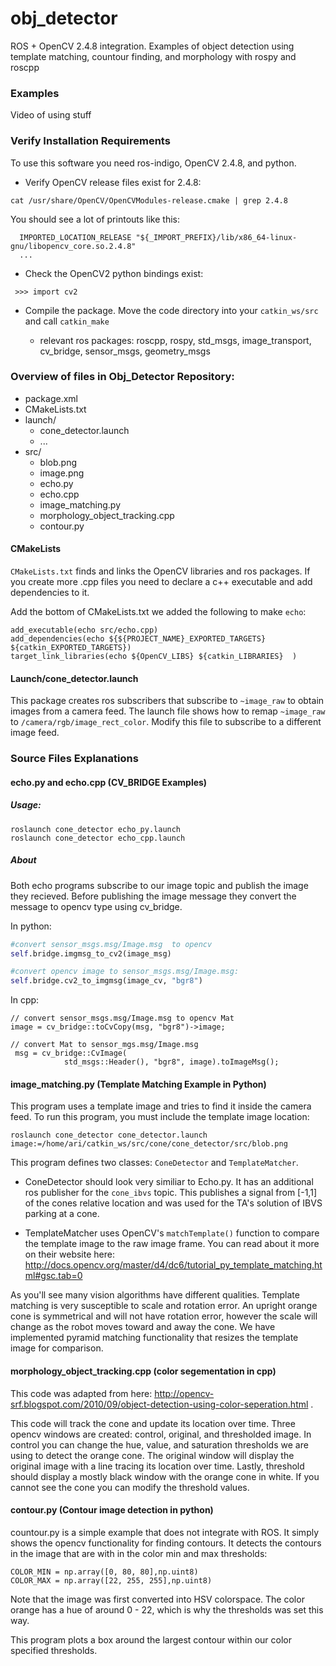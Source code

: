 # obj_detector
ROS + OpenCV 2.4.8 integration.  Examples of object detection using  template matching, countour finding, and morphology with rospy and roscpp


### Examples
Video of using stuff


### Verify Installation Requirements 
To use this software you need ros-indigo, OpenCV 2.4.8, and python. 

* Verify OpenCV release files exist for 2.4.8:
```
cat /usr/share/OpenCV/OpenCVModules-release.cmake | grep 2.4.8
```
You should see a lot of printouts like this:
```
  IMPORTED_LOCATION_RELEASE "${_IMPORT_PREFIX}/lib/x86_64-linux-gnu/libopencv_core.so.2.4.8"
  ...
```

*  Check the OpenCV2 python bindings exist:
```
 >>> import cv2

```
* Compile the package. Move the code directory into your `catkin_ws/src` and call `catkin_make` 

    *  relevant ros packages: roscpp, rospy, std_msgs, image_transport, cv_bridge, sensor_msgs, geometry_msgs


### Overview of files in Obj_Detector Repository:

* package.xml
* CMakeLists.txt
* launch/
    * cone_detector.launch
    * ...
* src/
    * blob.png
    * image.png
    * echo.py
    * echo.cpp
    * image_matching.py
    * morphology_object_tracking.cpp
    * contour.py

#### CMakeLists

`CMakeLists.txt` finds and links the OpenCV libraries and ros packages.  If you create more .cpp files you need to declare a c++ executable and add dependencies to it. 

Add the bottom of CMakeLists.txt we added the following to make `echo`:
```
add_executable(echo src/echo.cpp)
add_dependencies(echo ${${PROJECT_NAME}_EXPORTED_TARGETS} ${catkin_EXPORTED_TARGETS})
target_link_libraries(echo ${OpenCV_LIBS} ${catkin_LIBRARIES}  )
```

#### Launch/cone_detector.launch
This package creates ros subscribers that subscribe to `~image_raw` to obtain images from a camera feed.  The launch file shows how to remap `~image_raw` to `/camera/rgb/image_rect_color`.  Modify this file to subscribe to a different image feed.


### Source Files Explanations

#### echo.py and echo.cpp  (CV_BRIDGE Examples)
##### Usage:
```
roslaunch cone_detector echo_py.launch 
roslaunch cone_detector echo_cpp.launch 

```
##### About
Both echo programs subscribe to our image topic and publish the image they recieved.  Before publishing the image message they convert the message to opencv type using cv_bridge.

In python:
```python
#convert sensor_msgs.msg/Image.msg  to opencv
self.bridge.imgmsg_to_cv2(image_msg)

#convert opencv image to sensor_msgs.msg/Image.msg:
self.bridge.cv2_to_imgmsg(image_cv, "bgr8")
```

In cpp:
```
// convert sensor_msgs.msg/Image.msg to opencv Mat
image = cv_bridge::toCvCopy(msg, "bgr8")->image;

// convert Mat to sensor_mgs.msg/Image.msg
 msg = cv_bridge::CvImage(
            std_msgs::Header(), "bgr8", image).toImageMsg();

```

#### image_matching.py (Template Matching Example in Python)
This program uses a template image and tries to find it inside the camera feed.
To run this program, you must include the template image location:

```
roslaunch cone_detector cone_detector.launch image:=/home/ari/catkin_ws/src/cone/cone_detector/src/blob.png 
```

This program defines two classes: `ConeDetector` and `TemplateMatcher`.

* ConeDetector should look very similiar to Echo.py. It has an additional ros publisher for the `cone_ibvs` topic.  This publishes a signal from [-1,1] of the cones relative location and was used for the TA's solution of IBVS parking at a cone.

* TemplateMatcher uses OpenCV's `matchTemplate()` function to compare the template image to the raw image frame.   You can read about it more on their website here: http://docs.opencv.org/master/d4/dc6/tutorial_py_template_matching.html#gsc.tab=0

As you'll see many vision algorithms have different qualities.  Template matching is very susceptible to scale and rotation error.  An upright orange cone is symmetrical and will not have rotation error, however the scale will change as the robot moves toward and away the cone. We have implemented pyramid matching functionality that resizes the template image for comparison.


#### morphology_object_tracking.cpp  (color segementation in cpp)
This code was adapted from here: http://opencv-srf.blogspot.com/2010/09/object-detection-using-color-seperation.html .

This code will track the cone and update its location over time.  Three opencv windows are created: control, original, and thresholded image.  In control you can change the hue, value, and saturation thresholds we are using to detect the orange cone.  The original window will display the original image with a line tracing its location over time. Lastly, threshold should display a mostly black window with the orange cone in white. If you cannot see the cone you can modify the threshold values.


#### contour.py (Contour image detection in python)
countour.py is a simple example that does not integrate with ROS.  It simply shows the opencv functionality for finding contours. It detects the contours in the image that are with in the color min and max thresholds:
```
COLOR_MIN = np.array([0, 80, 80],np.uint8)
COLOR_MAX = np.array([22, 255, 255],np.uint8)
```

Note that the image was first converted into HSV colorspace. The color orange has a hue of around 0 - 22, which is why the thresholds was set this way.

This program plots a box around the largest contour within our color specified thresholds.



